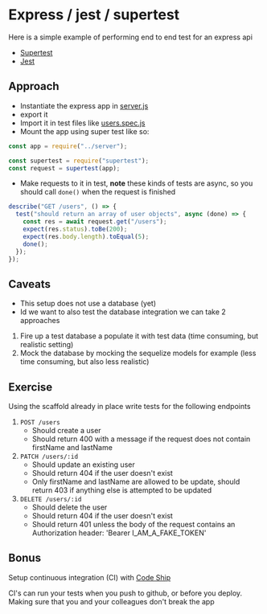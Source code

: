 # Express / jest / supertest

Here is a simple example of performing end to end test for an express api

- [Supertest](https://www.npmjs.com/package/supertest)
- [Jest](https://jestjs.io/docs/en/getting-started)

## Approach

- Instantiate the express app in [server.js](./server.js)
- export it
- Import it in test files like [users.spec.js](./routers/users.spec.js)
- Mount the app using super test like so:

```javascript
const app = require("../server");

const supertest = require("supertest");
const request = supertest(app);
```

- Make requests to it in test, **note** these kinds of tests are async, so you should call `done()` when the request is finished

```javascript
describe("GET /users", () => {
  test("should return an array of user objects", async (done) => {
    const res = await request.get("/users");
    expect(res.status).toBe(200);
    expect(res.body.length).toEqual(5);
    done();
  });
});
```

## Caveats

- This setup does not use a database (yet)
- Id we want to also test the database integration we can take 2 approaches

1. Fire up a test database a populate it with test data (time consuming, but realistic setting)
2. Mock the database by mocking the sequelize models for example (less time consuming, but also less realistic)

## Exercise

Using the scaffold already in place write tests for the following endpoints

1. `POST /users`
   - Should create a user
   - Should return 400 with a message if the request does not contain firstName and lastName
2. `PATCH /users/:id`
   - Should update an existing user
   - Should return 404 if the user doesn't exist
   - Only firstName and lastName are allowed to be update, should return 403 if anything else is attempted to be updated
3. `DELETE /users/:id`
   - Should delete the user
   - Should return 404 if the user doesn't exist
   - Should return 401 unless the body of the request contains an Authorization header: 'Bearer I_AM_A_FAKE_TOKEN'

## Bonus

Setup continuous integration (CI) with [Code Ship](https://documentation.codeship.com/basic/quickstart/getting-started/)

CI's can run your tests when you push to github, or before you deploy. Making sure that you and your colleagues don't break the app

